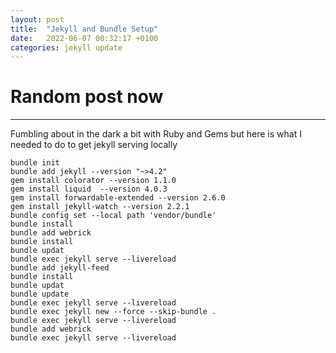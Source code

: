 ```yaml
---
layout: post
title:  "Jekyll and Bundle Setup"
date:   2022-06-07 00:32:17 +0100
categories: jekyll update
---
```

# Random post now
---
Fumbling about in the dark a bit with Ruby and Gems but here is what I needed to do to get jekyll serving locally

~~~
bundle init
bundle add jekyll --version "~>4.2"
gem install colorator --version 1.1.0
gem install liquid  --version 4.0.3
gem install forwardable-extended --version 2.6.0
gem install jekyll-watch --version 2.2.1
bundle config set --local path 'vendor/bundle'
bundle install
bundle add webrick
bundle install
bundle updat
bundle exec jekyll serve --livereload
bundle add jekyll-feed
bundle install
bundle updat
bundle update
bundle exec jekyll serve --livereload
bundle exec jekyll new --force --skip-bundle .
bundle exec jekyll serve --livereload
bundle add webrick
bundle exec jekyll serve --livereload
~~~
